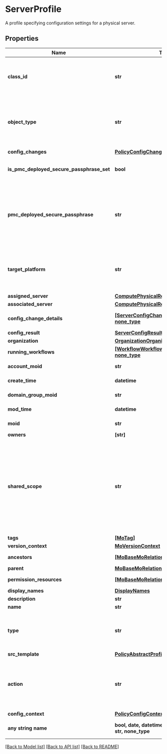 # ServerProfile

A profile specifying configuration settings for a physical server.
## Properties
Name | Type | Description | Notes
------------ | ------------- | ------------- | -------------
**class_id** | **str** | The concrete type of this complex type. Its value must be the same as the &#39;objectType&#39; property. The OpenAPI document references this property as a discriminator value. | [readonly] 
**object_type** | **str** | The fully-qualified type of this managed object, i.e. the class name. This property is optional. The ObjectType is implied from the URL path. If specified, the value of objectType must match the class name specified in the URL path. | [readonly] 
**config_changes** | [**PolicyConfigChange**](PolicyConfigChange.md) |  | [optional] 
**is_pmc_deployed_secure_passphrase_set** | **bool** | Indicates whether the value of the &#39;pmcDeployedSecurePassphrase&#39; property has been set. | [optional] [readonly] 
**pmc_deployed_secure_passphrase** | **str** | Secure passphrase that is already deployed on all the Persistent Memory Modules on the server. This deployed passphrase is required during deploy of server profile if secure passphrase is changed or security is disabled in the attached persistent memory policy. | [optional] 
**target_platform** | **str** | The platform for which the server profile is applicable. It can either be a server that is operating in standalone mode or which is attached to a Fabric Interconnect managed by Intersight. | [optional]  if omitted the server will use the default value of "Standalone"
**assigned_server** | [**ComputePhysicalRelationship**](ComputePhysicalRelationship.md) |  | [optional] 
**associated_server** | [**ComputePhysicalRelationship**](ComputePhysicalRelationship.md) |  | [optional] 
**config_change_details** | [**[ServerConfigChangeDetailRelationship], none_type**](ServerConfigChangeDetailRelationship.md) | An array of relationships to serverConfigChangeDetail resources. | [optional] [readonly] 
**config_result** | [**ServerConfigResultRelationship**](ServerConfigResultRelationship.md) |  | [optional] 
**organization** | [**OrganizationOrganizationRelationship**](OrganizationOrganizationRelationship.md) |  | [optional] 
**running_workflows** | [**[WorkflowWorkflowInfoRelationship], none_type**](WorkflowWorkflowInfoRelationship.md) | An array of relationships to workflowWorkflowInfo resources. | [optional] [readonly] 
**account_moid** | **str** | The Account ID for this managed object. | [optional] [readonly] 
**create_time** | **datetime** | The time when this managed object was created. | [optional] [readonly] 
**domain_group_moid** | **str** | The DomainGroup ID for this managed object. | [optional] [readonly] 
**mod_time** | **datetime** | The time when this managed object was last modified. | [optional] [readonly] 
**moid** | **str** | The unique identifier of this Managed Object instance. | [optional] 
**owners** | **[str]** |  | [optional] 
**shared_scope** | **str** | Intersight provides pre-built workflows, tasks and policies to end users through global catalogs. Objects that are made available through global catalogs are said to have a &#39;shared&#39; ownership. Shared objects are either made globally available to all end users or restricted to end users based on their license entitlement. Users can use this property to differentiate the scope (global or a specific license tier) to which a shared MO belongs. | [optional] [readonly] 
**tags** | [**[MoTag]**](MoTag.md) |  | [optional] 
**version_context** | [**MoVersionContext**](MoVersionContext.md) |  | [optional] 
**ancestors** | [**[MoBaseMoRelationship], none_type**](MoBaseMoRelationship.md) | An array of relationships to moBaseMo resources. | [optional] [readonly] 
**parent** | [**MoBaseMoRelationship**](MoBaseMoRelationship.md) |  | [optional] 
**permission_resources** | [**[MoBaseMoRelationship], none_type**](MoBaseMoRelationship.md) | An array of relationships to moBaseMo resources. | [optional] [readonly] 
**display_names** | [**DisplayNames**](DisplayNames.md) |  | [optional] 
**description** | **str** | Description of the profile. | [optional] 
**name** | **str** | Name of the concrete profile. | [optional] 
**type** | **str** | Defines the type of the profile. Accepted value is instance. | [optional]  if omitted the server will use the default value of "instance"
**src_template** | [**PolicyAbstractProfileRelationship**](PolicyAbstractProfileRelationship.md) |  | [optional] 
**action** | **str** | User initiated action. Each profile type has its own supported actions. For HyperFlex cluster profile, the supported actions are -- Validate, Deploy, Continue, Retry, Abort, Unassign For server profile, the support actions are -- Deploy, Unassign. | [optional] 
**config_context** | [**PolicyConfigContext**](PolicyConfigContext.md) |  | [optional] 
**any string name** | **bool, date, datetime, dict, float, int, list, str, none_type** | any string name can be used but the value must be the correct type | [optional]

[[Back to Model list]](../README.md#documentation-for-models) [[Back to API list]](../README.md#documentation-for-api-endpoints) [[Back to README]](../README.md)


